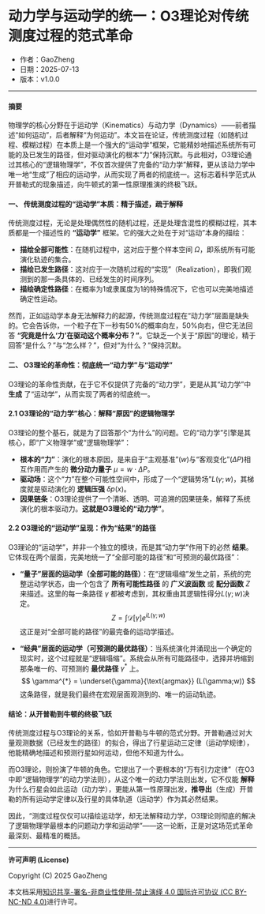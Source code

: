 # **动力学与运动学的统一：O3理论对传统测度过程的范式革命**

- 作者：GaoZheng
- 日期：2025-07-13
- 版本：v1.0.0

---

#### **摘要**

物理学的核心分野在于运动学（Kinematics）与动力学（Dynamics）——前者描述“如何运动”，后者解释“为何运动”。本文旨在论证，传统测度过程（如随机过程、模糊过程）在本质上是一个强大的“运动学”框架，它能精妙地描述系统所有可能的及已发生的路径，但对驱动演化的根本“力”保持沉默。与此相对，O3理论通过其核心的“逻辑物理学”，不仅首次提供了完备的“动力学”解释，更从该动力学中唯一地“生成”了相应的运动学，从而实现了两者的彻底统一。这标志着科学范式从开普勒式的现象描述，向牛顿式的第一性原理推演的终极飞跃。

#### **一、 传统测度过程的“运动学”本质：精于描述，疏于解释**

传统测度过程，无论是处理偶然性的随机过程，还是处理含混性的模糊过程，其本质都是一个描述性的 **“运动学”** 框架。它的强大之处在于对“运动”本身的描绘：

* **描绘全部可能性**：在随机过程中，这对应于整个样本空间 $\Omega$，即系统所有可能演化轨迹的集合。
* **描绘已发生路径**：这对应于一次随机过程的“实现”（Realization），即我们观测到的那一条具体的、已经发生的时间序列。
* **描绘确定性路径**：在概率为1或隶属度为1的特殊情况下，它也可以完美地描述确定性运动。

然而，正如运动学本身无法解释力的起源，传统测度过程在“动力学”层面是缺失的。它会告诉你，一个粒子在下一秒有50%的概率向左，50%向右，但它无法回答 **“究竟是什么‘力’在驱动这个概率分布？”**。它缺乏一个关于“原因”的理论，精于回答“是什么？”与“怎么样？”，但对“为什么？”保持沉默。

#### **二、 O3理论的革命性：彻底统一“动力学”与“运动学”**

O3理论的革命性贡献，在于它不仅提供了完备的“动力学”，更是从其“动力学”中 **生成** 了“运动学”，从而实现了两者的彻底统一。

#### **2.1 O3理论的“动力学”核心：解释“原因”的逻辑物理学**

O3理论的整个基石，就是为了回答那个“为什么”的问题。它的“动力学”引擎是其核心，即“广义物理学”或“逻辑物理学”：

* **根本的“力”**：演化的根本原因，是来自于“主观基准”($w$)与“客观变化”($\Delta P$)相互作用而产生的 **微分动力量子** $\mu = w \cdot \Delta P$。
* **驱动场**：这个“力”在整个可能性空间中，形成了一个“逻辑势场”$L(\gamma;w)$，其梯度就是驱动演化的 **逻辑压强** $\delta p(x)$。
* **因果链条**：O3理论提供了一个清晰、透明、可追溯的因果链条，解释了系统演化的根本驱动力。**这就是O3理论的“动力学”**。

#### **2.2 O3理论的“运动学”呈现：作为“结果”的路径**

O3理论的“运动学”，并非一个独立的模块，而是其“动力学”作用下的必然 **结果**。它体现在两个层面，完美地统一了“全部可能的路径”和“可预测的最优路径”：

* **“量子”层面的运动学（全部可能的路径）**：在“逻辑塌缩”发生之前，系统的完整运动学状态，由一个包含了 **所有可能性路径** 的 **广义波函数** 或 **配分函数** $Z$ 来描述。这里的每一条路径 $\gamma$ 都被考虑到，其权重由其逻辑性得分$L(\gamma;w)$决定。
    $$
    Z = \int \mathcal{D}[\gamma]e^{iL(\gamma;w)}
    $$
    这正是对“全部可能的路径”的最完备的运动学描述。

* **“经典”层面的运动学（可预测的最优路径）**：当系统演化并涌现出一个确定的现实时，这个过程就是“逻辑塌缩”。系统会从所有可能路径中，选择并坍缩到那条唯一的、可预测的 **最优路径** $\gamma^*$ 上。
    $$
    \gamma^{*} = \underset{\gamma}{\text{argmax}} (L(\gamma;w))
    $$
    这条路径，就是我们最终在宏观层面观测到的、唯一的运动轨迹。

#### **结论：从开普勒到牛顿的终极飞跃**

传统测度过程与O3理论的关系，恰如开普勒与牛顿的范式分野。开普勒通过对大量观测数据（已经发生的路径）的拟合，得出了行星运动三定律（运动学规律），他能精确地描述和预测行星如何运动，但他不知道为什么。

而O3理论，则扮演了牛顿的角色。它提出了一个更根本的“万有引力定律”（在O3中即“逻辑物理学”的动力学法则），从这个唯一的动力学法则出发，它不仅能 **解释** 为什么行星会如此运动（动力学），更能从第一性原理出发，**推导出**（生成）开普勒的所有运动学定律以及行星的具体轨道（运动学）作为其必然结果。

因此，“测度过程仅仅可以描绘运动学，却无法解释动力学，O3理论则彻底的解决了逻辑物理学最根本的问题动力学和运动学”——这一论断，正是对这场范式革命最深刻、最精准的概括。

---

**许可声明 (License)**

Copyright (C) 2025 GaoZheng 

本文档采用[知识共享-署名-非商业性使用-禁止演绎 4.0 国际许可协议 (CC BY-NC-ND 4.0)](https://creativecommons.org/licenses/by-nc-nd/4.0/deed.zh-Hans)进行许可。
